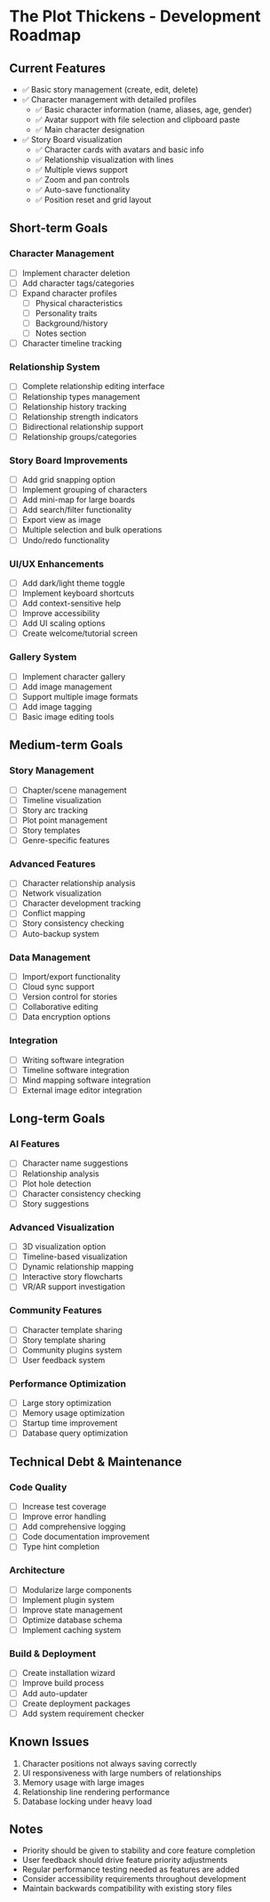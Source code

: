 # The Plot Thickens - Development Roadmap

## Current Features

- ✅ Basic story management (create, edit, delete)
- ✅ Character management with detailed profiles
  - ✅ Basic character information (name, aliases, age, gender)
  - ✅ Avatar support with file selection and clipboard paste
  - ✅ Main character designation
- ✅ Story Board visualization
  - ✅ Character cards with avatars and basic info
  - ✅ Relationship visualization with lines
  - ✅ Multiple views support
  - ✅ Zoom and pan controls
  - ✅ Auto-save functionality
  - ✅ Position reset and grid layout

## Short-term Goals

### Character Management

- [ ] Implement character deletion
- [ ] Add character tags/categories
- [ ] Expand character profiles
  - [ ] Physical characteristics
  - [ ] Personality traits
  - [ ] Background/history
  - [ ] Notes section
- [ ] Character timeline tracking

### Relationship System

- [ ] Complete relationship editing interface
- [ ] Relationship types management
- [ ] Relationship history tracking
- [ ] Relationship strength indicators
- [ ] Bidirectional relationship support
- [ ] Relationship groups/categories

### Story Board Improvements

- [ ] Add grid snapping option
- [ ] Implement grouping of characters
- [ ] Add mini-map for large boards
- [ ] Add search/filter functionality
- [ ] Export view as image
- [ ] Multiple selection and bulk operations
- [ ] Undo/redo functionality

### UI/UX Enhancements

- [ ] Add dark/light theme toggle
- [ ] Implement keyboard shortcuts
- [ ] Add context-sensitive help
- [ ] Improve accessibility
- [ ] Add UI scaling options
- [ ] Create welcome/tutorial screen

### Gallery System

- [ ] Implement character gallery
- [ ] Add image management
- [ ] Support multiple image formats
- [ ] Add image tagging
- [ ] Basic image editing tools

## Medium-term Goals

### Story Management

- [ ] Chapter/scene management
- [ ] Timeline visualization
- [ ] Story arc tracking
- [ ] Plot point management
- [ ] Story templates
- [ ] Genre-specific features

### Advanced Features

- [ ] Character relationship analysis
- [ ] Network visualization
- [ ] Character development tracking
- [ ] Conflict mapping
- [ ] Story consistency checking
- [ ] Auto-backup system

### Data Management

- [ ] Import/export functionality
- [ ] Cloud sync support
- [ ] Version control for stories
- [ ] Collaborative editing
- [ ] Data encryption options

### Integration

- [ ] Writing software integration
- [ ] Timeline software integration
- [ ] Mind mapping software integration
- [ ] External image editor integration

## Long-term Goals

### AI Features

- [ ] Character name suggestions
- [ ] Relationship analysis
- [ ] Plot hole detection
- [ ] Character consistency checking
- [ ] Story suggestions

### Advanced Visualization

- [ ] 3D visualization option
- [ ] Timeline-based visualization
- [ ] Dynamic relationship mapping
- [ ] Interactive story flowcharts
- [ ] VR/AR support investigation

### Community Features

- [ ] Character template sharing
- [ ] Story template sharing
- [ ] Community plugins system
- [ ] User feedback system

### Performance Optimization

- [ ] Large story optimization
- [ ] Memory usage optimization
- [ ] Startup time improvement
- [ ] Database query optimization

## Technical Debt & Maintenance

### Code Quality

- [ ] Increase test coverage
- [ ] Improve error handling
- [ ] Add comprehensive logging
- [ ] Code documentation improvement
- [ ] Type hint completion

### Architecture

- [ ] Modularize large components
- [ ] Implement plugin system
- [ ] Improve state management
- [ ] Optimize database schema
- [ ] Implement caching system

### Build & Deployment

- [ ] Create installation wizard
- [ ] Improve build process
- [ ] Add auto-updater
- [ ] Create deployment packages
- [ ] Add system requirement checker

## Known Issues

1. Character positions not always saving correctly
2. UI responsiveness with large numbers of relationships
3. Memory usage with large images
4. Relationship line rendering performance
5. Database locking under heavy load

## Notes

- Priority should be given to stability and core feature completion
- User feedback should drive feature priority adjustments
- Regular performance testing needed as features are added
- Consider accessibility requirements throughout development
- Maintain backwards compatibility with existing story files
